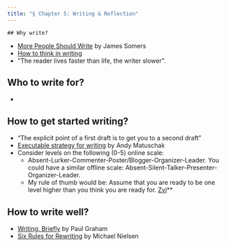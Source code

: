 ```yaml
---
title: "§ Chapter 5: Writing & Reflection"
---
```

	## Why write?
- [More People Should Write](https://jsomers.net/blog/more-people-should-write) by James Somers
- [How to think in writing](https://www.henrikkarlsson.xyz/p/writing-to-think)
- "The reader lives faster than life, the writer slower".

## Who to write for?
- 

## How to get started writing?
- “The explicit point of a first draft is to get you to a second draft”
- [Executable strategy for writing](https://notes.andymatuschak.org/zCknixwETdFm1MWdWPwMcXs) by Andy Matuschak
- Consider levels on the following (0-5) online scale:
	- Absent-Lurker-Commenter-Poster/Blogger-Organizer-Leader. You could have a similar offline scale: Absent-Silent-Talker-Presenter-Organizer-Leader.
	- My rule of thumb would be: Assume that you are ready to be one level higher than you think you are ready for. [Zvi](https://thezvi.wordpress.com/2017/04/09/youre-good-enough-youre-smart-enough-and-people-would-like-you/)**

## How to write well?
- [Writing, Briefly](https://paulgraham.com/writing44.html) by Paul Graham
- [Six Rules for Rewriting](https://michaelnielsen.org/blog/six-rules-for-rewriting/) by Michael Nielsen